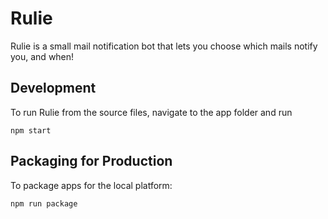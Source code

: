 # Rulie

Rulie is a small mail notification bot that lets you choose which mails notify you, and when!


## Development

To run Rulie from the source files, navigate to the app folder and run 

`npm start`

## Packaging for Production

To package apps for the local platform:

`npm run package`